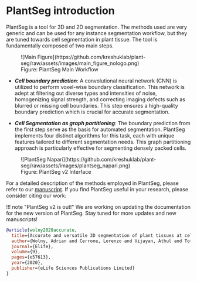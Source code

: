 # PlantSeg introduction

PlantSeg is a tool for 3D and 2D segmentation.
The methods used are very generic and can be used for any instance segmentation workflow,
but they are tuned towards cell segmentation in plant tissue. The tool is fundamentally composed of two main steps.

<figure markdown="span">
  ![Main Figure](https://github.com/kreshuklab/plant-seg/raw/assets/images/main_figure_nologo.png)
  <figcaption>Figure: PlantSeg Main Workflow</figcaption>
</figure>

* ***Cell boundary prediction***: A convolutional neural network (CNN) is utilized to perform voxel-wise boundary classification. This network is adept at filtering out diverse types and intensities of noise, homogenizing signal strength, and correcting imaging defects such as blurred or missing cell boundaries. This step ensures a high-quality boundary prediction which is crucial for accurate segmentation.

* ***Cell Segmentation as graph partitioning***: The boundary prediction from the first step serve as the basis for automated segmentation. PlantSeg implements four distinct algorithms for this task, each with unique features tailored to different segmentation needs. This graph partitioning approach is particularly effective for segmenting densely packed cells.

<figure markdown="span">
  ![PlantSeg Napari](https://github.com/kreshuklab/plant-seg/raw/assets/images/plantseg_napari.png)<!-- { width="300" } -->
  <figcaption>Figure: PlantSeg v2 Interface</figcaption>
</figure>

For a detailed description of the methods employed in PlantSeg, please refer to our [manuscript](https://elifesciences.org/articles/57613). If you find PlantSeg useful in your research, please consider citing our work:

!!! note "PlantSeg v2 is out!"
    We are working on updating the documentation for the new version of PlantSeg. Stay tuned for more updates and new manuscripts!

```bibtex
@article{wolny2020accurate,
  title={Accurate and versatile 3D segmentation of plant tissues at cellular resolution},
  author={Wolny, Adrian and Cerrone, Lorenzo and Vijayan, Athul and Tofanelli, Rachele and Barro, Amaya Vilches and Louveaux, Marion and Wenzl, Christian and Strauss, S{\"o}ren and Wilson-S{\'a}nchez, David and Lymbouridou, Rena and others},
  journal={Elife},
  volume={9},
  pages={e57613},
  year={2020},
  publisher={eLife Sciences Publications Limited}
}
```

